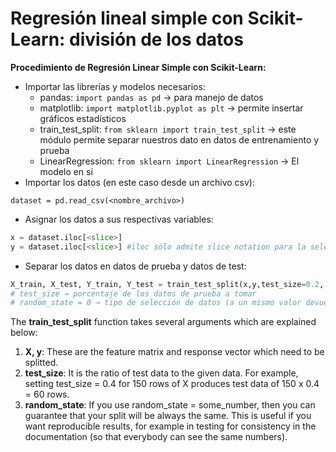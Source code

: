 # Regresión lineal simple con Scikit-Learn: división de los datos

**Procedimiento de Regresión Linear Simple con Scikit-Learn:**

-   Importar las librerías y modelos necesarios:
    -   pandas: `import pandas as pd` → para manejo de datos
    -   matplotlib: `import matplotlib.pyplot as plt` → permite insertar gráficos estadísticos
    -   train_test_split: `from sklearn import train_test_split` → este módulo permite separar nuestros dato en datos de entrenamiento y prueba
    -   LinearRegression: `from sklearn import LinearRegression` → El modelo en sí
-   Importar los datos (en este caso desde un archivo csv):

```
dataset = pd.read_csv(<nombre_archivo>)
```

-   Asignar los datos a sus respectivas variables:

```python
x = dataset.iloc[<slice>]
y = dataset.iloc[<slice>] #iloc sólo admite slice notation para la selección de parte de los datos
```

-   Separar los datos en datos de prueba y datos de test:

```python
X_train, X_test, Y_train, Y_test = train_test_split(x,y,test_size=0.2, random_state=0)
# test_size → porcentaje de los datos de prueba a tomar
# random_state = 0 → tipo de selección de datos (a un mismo valor devuelve la misma selección)
```

The **train_test_split** function takes several arguments which are explained below:

1.  **X, y**: These are the feature matrix and response vector which need to be splitted.
2.  **test_size**: It is the ratio of test data to the given data. For example, setting test_size = 0.4 for 150 rows of X produces test data of 150 x 0.4 = 60 rows.
3.  **random_state**: If you use random_state = some_number, then you can guarantee that your split will be always the same. This is useful if you want reproducible results, for example in testing for consistency in the documentation (so that everybody can see the same numbers).